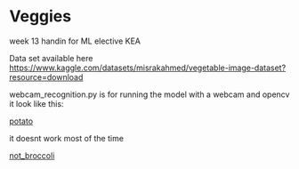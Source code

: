 # Veggies
week 13 handin for ML elective KEA


Data set available here
https://www.kaggle.com/datasets/misrakahmed/vegetable-image-dataset?resource=download


webcam_recognition.py is for running the model with a webcam and opencv it look like this:

[potato](/misc/potato.png)

it doesnt work most of the time

[not_broccoli](/misc/not_broccoli.png)